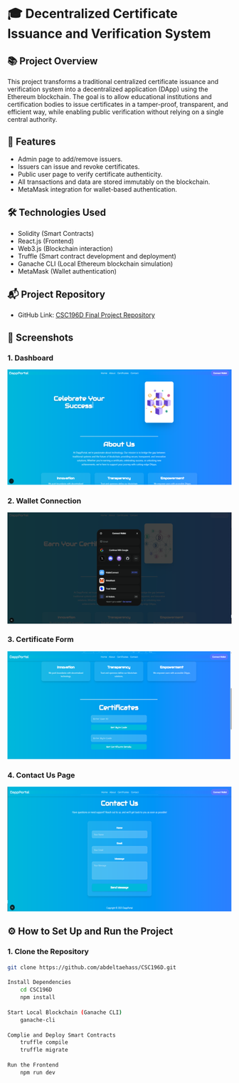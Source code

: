 # 🎓 Decentralized Certificate Issuance and Verification System

## 📚 Project Overview
This project transforms a traditional centralized certificate issuance and verification system into a decentralized application (DApp) using the Ethereum blockchain. The goal is to allow educational institutions and certification bodies to issue certificates in a tamper-proof, transparent, and efficient way, while enabling public verification without relying on a single central authority.

## 🚀 Features
- Admin page to add/remove issuers.
- Issuers can issue and revoke certificates.
- Public user page to verify certificate authenticity.
- All transactions and data are stored immutably on the blockchain.
- MetaMask integration for wallet-based authentication.

## 🛠 Technologies Used
- Solidity (Smart Contracts)
- React.js (Frontend)
- Web3.js (Blockchain interaction)
- Truffle (Smart contract development and deployment)
- Ganache CLI (Local Ethereum blockchain simulation)
- MetaMask (Wallet authentication)

## 📬 Project Repository
- GitHub Link: [CSC196D Final Project Repository](https://github.com/abdeltaehass/CSC196D.git)



## 📸 Screenshots
### 1. Dashboard
![Dashboard](/screenshots/Picture1.png)

### 2. Wallet Connection
![Wallet Connection](/screenshots/Picture2.png)

### 3. Certificate Form
![Certificate Form](/screenshots/Picture3.png)

### 4. Contact Us Page
![Contact Us Page](/screenshots/Picture4.png)



## ⚙️ How to Set Up and Run the Project
### 1. Clone the Repository
```bash
git clone https://github.com/abdeltaehass/CSC196D.git

Install Dependencies
    cd CSC196D
    npm install

Start Local Blockchain (Ganache CLI)
    ganache-cli

Complie and Deploy Smart Contracts
    truffle compile
    truffle migrate

Run the Frontend
    npm run dev


